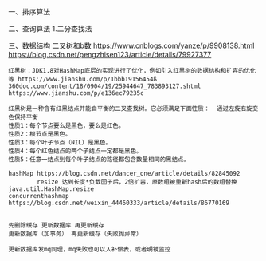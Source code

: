 一、排序算法

二、查询算法
    1.二分查找法
    
    
三、数据结构
    二叉树和b数 https://www.cnblogs.com/yanze/p/9908138.html  https://blog.csdn.net/pengzhisen123/article/details/79927377
    
    红黑树：JDK1.8对HashMap底层的实现进行了优化，例如引入红黑树的数据结构和扩容的优化等 https://www.jianshu.com/p/1bbb19156454ß
    360doc.com/content/18/0904/19/25944647_783893127.shtml   https://www.jianshu.com/p/e136ec79235c
    
    红黑树是一种含有红黑结点并能自平衡的二叉查找树。它必须满足下面性质：  通过左旋右旋变色保持平衡
    性质1：每个节点要么是黑色，要么是红色。
    性质2：根节点是黑色。
    性质3：每个叶子节点（NIL）是黑色。
    性质4：每个红色结点的两个子结点一定都是黑色。
    性质5：任意一结点到每个叶子结点的路径都包含数量相同的黑结点。
    
    hashMap https://blog.csdn.net/dancer_one/article/details/82845092
            resize 达到长度*负载因子后，2倍扩容，原数组被重新hash后的数组替换 java.util.HashMap.resize
    concurrenthashmap https://blog.csdn.net/weixin_44460333/article/details/86770169
    
    
    先删除缓存 更新数据库 再更新缓存
    更新数据库（加事务） 再更新缓存（失败抛异常）
    
    更新数据库发mq同理，mq失败也可以入补偿表，或者明镜监控